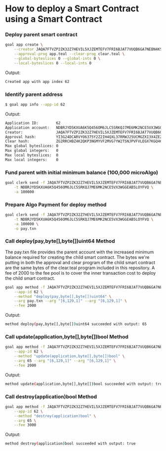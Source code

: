 # How to deploy a Smart Contract using a Smart Contract

### Deploy parent smart contract
```sh
goal app create \
	--creator JAQA7FTVZP2ZK32Z7HEVIL5XJZEMTEFV7FRI6BJAT7VUQB6GA7NEBN4KS4 \
	--approval-prog app.teal --clear-prog clear.teal \
	--global-byteslices 0 --global-ints 0 \
	--local-byteslices 0 --local-ints 0
```

Output:

```sh
Created app with app index 62
```

### Identify parent address
```sh
$ goal app info --app-id 62
```

Output:

```sh
Application ID:        62
Application account:   NDBRJYD5KXUA6K5Q456OM6JLC5SRKQJ7ME6MK2NCE5VX3WGGEAB5LOYFVQ
Creator:               JAQA7FTVZP2ZK32Z7HEVIL5XJZEMTEFV7FRI6BJAT7VUQB6GA7NEBN4KS4
Approval hash:         YI3G24DCARVYO6375Y2Z2IH4QXL37RRWJ25UCMGZXI3X4ZE2D27DVJ5HXI
Clear hash:            ZG2RRCHBZ4K2QKP3NGMYVF2MVG7YW2TSNJPVFVLEGX7KGQ46QVPJGOFTK4
Max global byteslices: 0
Max global integers:   0
Max local byteslices:  0
Max local integers:    0
```

### Fund parent with initial minimum balance (100,000 microAlgo)
```sh
goal clerk send -f JAQA7FTVZP2ZK32Z7HEVIL5XJZEMTEFV7FRI6BJAT7VUQB6GA7NEBN4KS4 \
	-t NDBRJYD5KXUA6K5Q456OM6JLC5SRKQJ7ME6MK2NCE5VX3WGGEAB5LOYFVQ \
	-a 100000
```

### Prepare Algo Payment for deploy method
```sh
goal clerk send -f JAQA7FTVZP2ZK32Z7HEVIL5XJZEMTEFV7FRI6BJAT7VUQB6GA7NEBN4KS4 \
	-t NDBRJYD5KXUA6K5Q456OM6JLC5SRKQJ7ME6MK2NCE5VX3WGGEAB5LOYFVQ \
	-a 100000 \
	-o pay.txn
```

### Call deploy(pay,byte[],byte[])uint64 Method
The pay.txn file provides the parent account with the increased minimum balance
required for creating the child smart contract.
The bytes we're putting in both the approval and clear program of the child
smart contract are the same bytes of the clear.teal program included in this
repository.
A fee of 2000 to the fee pool is to cover the inner transaction cost to deploy
the child smart contract.
```sh
goal app method -f JAQA7FTVZP2ZK32Z7HEVIL5XJZEMTEFV7FRI6BJAT7VUQB6GA7NEBN4KS4 \
	--app-id 62 \
	--method "deploy(pay,byte[],byte[])uint64" \
	--arg pay.txn --arg "[6,129,1]" --arg "[6,129,1]" \
	--fee 2000
```

Output:
```sh
method deploy(pay,byte[],byte[])uint64 succeeded with output: 65
```

### Call update(application,byte[],byte[])bool Method
```sh
goal app method -f JAQA7FTVZP2ZK32Z7HEVIL5XJZEMTEFV7FRI6BJAT7VUQB6GA7NEBN4KS4 \
	--app-id 62 \
	--method "update(application,byte[],byte[])bool" \
	--arg 65 --arg "[6,129,1]" --arg "[6,129,1]" \
	--fee 2000
```

Output:
```sh
method update(application,byte[],byte[])bool succeeded with output: true
```

### Call destroy(application)bool Method
```sh
goal app method -f JAQA7FTVZP2ZK32Z7HEVIL5XJZEMTEFV7FRI6BJAT7VUQB6GA7NEBN4KS4 \
	--app-id 62 \
	--method "destroy(application)bool" \
	--arg 65 \
	--fee 3000
```

Output:
```sh
method destroy(application)bool succeeded with output: true
```

